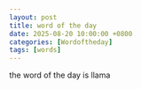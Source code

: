 ```yaml
---
layout: post
title: word of the day
date: 2025-08-20 10:00:00 +0800
categories: [Wordoftheday]
tags: [words]
---
```

the word of the day is llama
